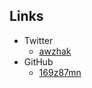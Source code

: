 ## Links
- Twitter
    - [awzhak](https://twitter.com/awzhak)
- GitHub
    - [169z87mn](https://github.com/169z87mn)
